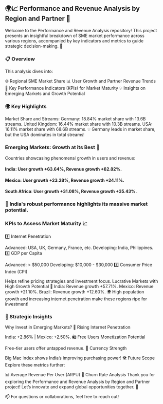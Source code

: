 ## 🌍📈 Performance and Revenue Analysis by Region and Partner 🌟
Welcome to the Performance and Revenue Analysis repository! This project presents an insightful breakdown of SME market performance across various regions, accompanied by key indicators and metrics to guide strategic decision-making. 🚀

### 📋 Overview
This analysis dives into:

🌐 Regional SME Market Share
📊 User Growth and Partner Revenue Trends
🎯 Key Performance Indicators (KPIs) for Market Maturity
💡 Insights on Emerging Markets and Growth Potential
### 🌍 Key Highlights
Market Share and Streams:
Germany: 18.84% market share with 13.6B streams.
United Kingdom: 16.44% market share with 10.3B streams.
USA: 16.11% market share with 68.6B streams.
💡 Germany leads in market share, but the USA dominates in total streams!

### Emerging Markets: Growth at its Best 🚀
Countries showcasing phenomenal growth in users and revenue:

#### India: User growth +63.64%, Revenue growth +82.82%.
#### Mexico: User growth +23.28%, Revenue growth +24.11%.
#### South Africa: User growth +31.08%, Revenue growth +35.43%.
### 🌟 India's robust performance highlights its massive market potential.

### KPIs to Assess Market Maturity 📈
1️⃣ Internet Penetration

Advanced: USA, UK, Germany, France, etc.
Developing: India, Philippines.
2️⃣ GDP per Capita

Advanced: > $50,000
Developing: $10,000 - $30,000
3️⃣ Consumer Price Index (CPI)

Helps refine pricing strategies and investment focus.
Lucrative Markets with High Growth Potential 🌟
India: Revenue growth +57.71%.
Mexico: Revenue growth +21.10%.
Brazil: Revenue growth +12.60%.
🌍 High population growth and increasing internet penetration make these regions ripe for investment!

### 💼 Strategic Insights
Why Invest in Emerging Markets?
📶 Rising Internet Penetration

India: +2.86% | Mexico: +2.50%.
🛍️ Free Users Monetization Potential

Free-tier users offer untapped revenue.
💸 Currency Strength

Big Mac Index shows India’s improving purchasing power!
🛠️ Future Scope
Explore these metrics further:

📊 Average Revenue Per User (ARPU)
🔄 Churn Rate Analysis
Thank you for exploring the Performance and Revenue Analysis by Region and Partner project! Let’s innovate and expand global opportunities together. 🌟

📫 For questions or collaborations, feel free to reach out!
